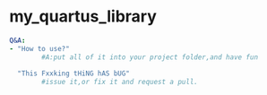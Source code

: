 # my_quartus_library


```yaml
Q&A:
- "How to use?"
        #A:put all of it into your project folder,and have fun
  
  "This Fxxking tHiNG hAS bUG"
        #issue it,or fix it and request a pull.
```
